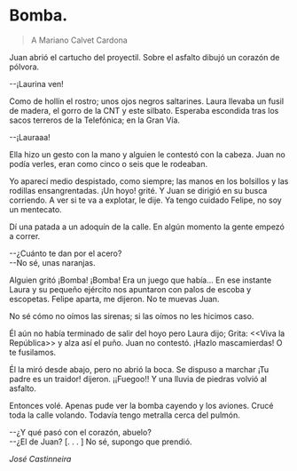 # Bomba.

> A Mariano Calvet Cardona

Juan abrió el cartucho del proyectil. Sobre el asfalto dibujó un corazón de pólvora.

--¡Laurina ven!

Como de hollı́n el rostro; unos ojos negros saltarines. Laura llevaba un fusil de madera, el gorro
de la CNT y este silbato. Esperaba escondida tras los sacos terreros de la Telefónica; en la Gran
Vı́a.

--¡Lauraaa!

Ella hizo un gesto con la mano y alguien le contestó con la cabeza. Juan no podı́a verles, eran
como cinco o seis que le rodeaban.

Yo aparecı́ medio despistado, como siempre; las manos en los bolsillos y las rodillas ensangrentadas.
¡Un hoyo! grité. Y Juan se dirigió en su busca corriendo. A ver si te va a explotar, le dije. Ya tengo
cuidado Felipe, no soy un mentecato.

Dı́ una patada a un adoquı́n de la calle. En algún momento la gente empezó a correr.

--¿Cuánto te dan por el acero?\
--No sé, unas naranjas.

Alguien gritó ¡Bomba! ¡Bomba! Era un juego que habı́a... En ese instante Laura y su pequeño
ejército nos apuntaron con palos de escoba y escopetas. Felipe aparta, me dijeron. No te muevas
Juan.

No sé cómo no oı́mos las sirenas; si las oı́mos no les hicimos caso.

Él aún no habı́a terminado de salir del hoyo pero Laura dijo; Grita: <<Viva la República>> y alza ası́
el puño. Juan no contestó. ¡Hazlo mascamierdas! O te fusilamos.

Él la miró desde abajo, pero no abrió la boca. Se dispuso a marchar ¡Tu padre es un traidor! dijeron.
¡¡Fuegoo!! Y una lluvia de piedras volvió al asfalto.

Entonces volé. Apenas pude ver la bomba cayendo y los aviones. Crucé toda la calle volando.
Todavı́a tengo metralla cerca del pulmón.

--¿Y qué pasó con el corazón, abuelo?\
--¿El de Juan? [. . . ] No sé, supongo que prendió.

*José Castinneira*
